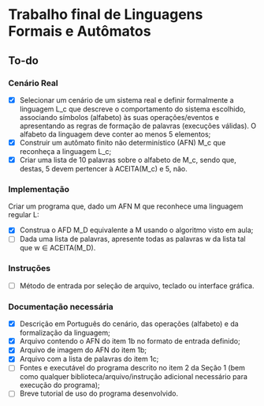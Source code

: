 # Trabalho final de Linguagens Formais e Autômatos

## To-do
### Cenário Real
- [x] Selecionar um cenário de um sistema real e definir formalmente a linguagem L_c que descreve o comportamento do sistema escolhido, associando símbolos (alfabeto) às suas operações/eventos e apresentando as regras de formação de palavras (execuções válidas). O alfabeto da linguagem deve conter ao menos 5 elementos;
- [x] Construir um autômato finito não determinístico (AFN) M_c que reconheça a linguagem L_c;
- [x] Criar uma lista de 10 palavras sobre o alfabeto de M_c, sendo que, destas, 5 devem pertencer à ACEITA(M_c) e 5, não.
### Implementação
Criar um programa que, dado um AFN M que reconhece uma linguagem regular L:
- [x] Construa o AFD M_D equivalente a M usando o algoritmo visto em aula;
- [ ] Dada uma lista de palavras, apresente todas as palavras w da lista tal que w ∈ ACEITA(M_D).
### Instruções
- [ ] Método de entrada por seleção de arquivo, teclado ou interface gráfica.
### Documentação necessária
- [x] Descrição em Português do cenário, das operações (alfabeto) e da formalização da linguagem;
- [x] Arquivo contendo o AFN do item 1b no formato de entrada definido;
- [x] Arquivo de imagem do AFN do item 1b;
- [x] Arquivo com a lista de palavras do item 1c;
- [ ] Fontes e executável do programa descrito no item 2 da Seção 1 (bem como qualquer biblioteca/arquivo/instrução adicional necessário para execução do programa);
- [ ] Breve tutorial de uso do programa desenvolvido.
